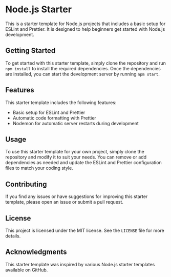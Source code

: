 # Node.js Starter

This is a starter template for Node.js projects that includes a basic setup for ESLint and Prettier. It is designed to help beginners get started with Node.js development.

## Getting Started

To get started with this starter template, simply clone the repository and run `npm install` to install the required dependencies. Once the dependencies are installed, you can start the development server by running `npm start`.

## Features

This starter template includes the following features:

- Basic setup for ESLint and Prettier
- Automatic code formatting with Prettier
- Nodemon for automatic server restarts during development

## Usage

To use this starter template for your own project, simply clone the repository and modify it to suit your needs. You can remove or add dependencies as needed and update the ESLint and Prettier configuration files to match your coding style.

## Contributing

If you find any issues or have suggestions for improving this starter template, please open an issue or submit a pull request.

## License

This project is licensed under the MIT license. See the `LICENSE` file for more details.

## Acknowledgments

This starter template was inspired by various Node.js starter templates available on GitHub.
